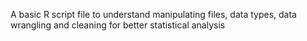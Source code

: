 A basic R script file to understand manipulating files, data types, data wrangling and cleaning for better statistical analysis
